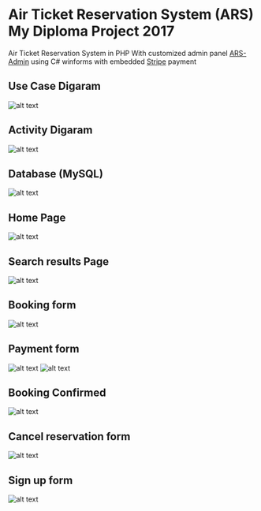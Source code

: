 # Air Ticket Reservation System (ARS) My Diploma Project 2017
Air Ticket Reservation System in PHP With customized admin panel [ARS-Admin](https://github.com/GeorgeT01/ars-admin) using C# winforms
with embedded [Stripe](https://stripe.com/) payment

## Use Case Digaram
![alt text](https://raw.githubusercontent.com/GeorgeT01/ars/master/images/usecaseimg.png)

## Activity Digaram
![alt text](https://raw.githubusercontent.com/GeorgeT01/ars/master/images/activityimg.png)
## Database (MySQL)
![alt text](https://raw.githubusercontent.com/GeorgeT01/ars/master/images/database.png)
## Home Page
![alt text](https://raw.githubusercontent.com/GeorgeT01/ars/master/images/main%20page.png)
## Search results Page
![alt text](https://raw.githubusercontent.com/GeorgeT01/ars/master/images/search%20results.png)
## Booking form
![alt text](https://raw.githubusercontent.com/GeorgeT01/ars/master/images/booking%20form.png)
## Payment form
![alt text](https://raw.githubusercontent.com/GeorgeT01/ars/master/images/payment2.png)
![alt text](https://raw.githubusercontent.com/GeorgeT01/ars/master/images/payment1.png)
## Booking Confirmed 
![alt text](https://raw.githubusercontent.com/GeorgeT01/ars/master/images/booking%20confirmed.png)
## Cancel reservation form 
![alt text](https://raw.githubusercontent.com/GeorgeT01/ars/master/images/cancel%20reservation%20form.png)
## Sign up form 
![alt text](https://raw.githubusercontent.com/GeorgeT01/ars/master/images/signup%20form.png)
